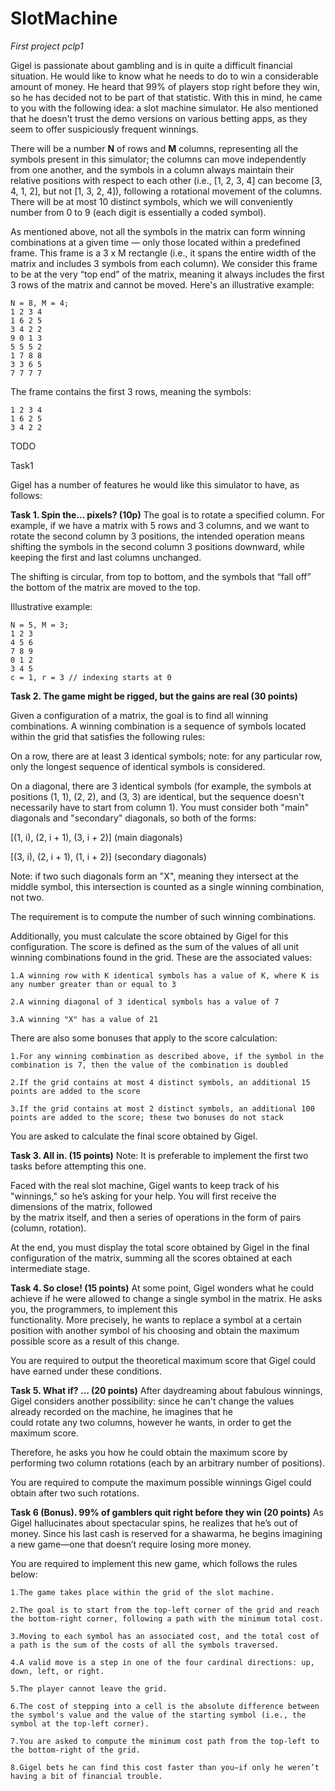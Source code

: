 # SlotMachine
*First project pclp1*

Gigel is passionate about gambling and is in quite a difficult financial situation. He would like to know what he needs to do to win a considerable amount of money. He heard 
that 99% of players stop right before they win, so he has decided not to be part of that statistic. With this in mind, he came to you with the following idea: a slot machine 
simulator. He also mentioned that he doesn't trust the demo versions on various betting apps, as they seem to offer suspiciously frequent winnings.

There will be a number **N** of rows and **M** columns, representing all the symbols present in this simulator; the columns can move independently from one another, and the 
symbols in a column always maintain their relative positions with respect to each other (i.e., [1, 2, 3, 4] can become [3, 4, 1, 2], but not [1, 3, 2, 4]), following a 
rotational movement of the columns. There will be at most 10 distinct symbols, which we will conveniently number from 0 to 9 (each digit is essentially a coded symbol).

As mentioned above, not all the symbols in the matrix can form winning combinations at a given time — only those located within a predefined frame. This frame is a 3 x M 
rectangle (i.e., it spans the entire width of the matrix and includes 3 symbols from each column). We consider this frame to be at the very “top end” of the matrix, meaning it 
always includes the first 3 rows of the matrix and cannot be moved. Here's an illustrative example:

    N = 8, M = 4;
    1 2 3 4
    1 6 2 5
    3 4 2 2
    9 0 1 3
    5 5 5 2
    1 7 8 8
    3 3 6 5
    7 7 7 7

The frame contains the first 3 rows, meaning the symbols:

    1 2 3 4
    1 6 2 5
    3 4 2 2

TODO

Task1

Gigel has a number of features he would like this simulator to have, as follows:

**Task 1. Spin the... pixels? (10p)**
  The goal is to rotate a specified column. For example, if we have a matrix with 5 rows and 3 columns, and we want to rotate the second column by 3 positions, the intended 
  operation means shifting the symbols in the second column 3 positions downward, while keeping the first and last columns unchanged.

  The shifting is circular, from top to bottom, and the symbols that “fall off” the bottom of the matrix are moved to the top.

  Illustrative example:

    N = 5, M = 3;
    1 2 3
    4 5 6
    7 8 9
    0 1 2
    3 4 5
    c = 1, r = 3 // indexing starts at 0

**Task 2. The game might be rigged, but the gains are real (30 points)**

  Given a configuration of a matrix, the goal is to find all winning combinations. A winning combination is a sequence of symbols located within the grid that satisfies the 
  following rules:

  On a row, there are at least 3 identical symbols; note: for any particular row, only the longest sequence of identical symbols is considered.

  On a diagonal, there are 3 identical symbols (for example, the symbols at positions (1, 1), (2, 2), and (3, 3) are identical, but the sequence doesn't necessarily have to 
  start from column 1). You must consider both "main" diagonals and "secondary" diagonals, so both of the forms:

  [(1, i), (2, i + 1), (3, i + 2)] (main diagonals)

  [(3, i), (2, i + 1), (1, i + 2)] (secondary diagonals)

  Note: if two such diagonals form an "X", meaning they intersect at the middle symbol, this intersection is counted as a single winning combination, not two.

  The requirement is to compute the number of such winning combinations.

  Additionally, you must calculate the score obtained by Gigel for this configuration. The score is defined as the sum of the values of all unit winning combinations found 
  in the grid. These are the associated values:

    1.A winning row with K identical symbols has a value of K, where K is any number greater than or equal to 3

    2.A winning diagonal of 3 identical symbols has a value of 7

    3.A winning "X" has a value of 21

  There are also some bonuses that apply to the score calculation:

    1.For any winning combination as described above, if the symbol in the combination is 7, then the value of the combination is doubled

    2.If the grid contains at most 4 distinct symbols, an additional 15 points are added to the score

    3.If the grid contains at most 2 distinct symbols, an additional 100 points are added to the score; these two bonuses do not stack

  You are asked to calculate the final score obtained by Gigel.

**Task 3. All in. (15 points)**
  Note: It is preferable to implement the first two tasks before attempting this one.

  Faced with the real slot machine, Gigel wants to keep track of his "winnings," so he’s asking for your help. You will first receive the dimensions of the matrix, followed  
  by the matrix itself, and then a series of operations in the form of pairs (column, rotation).

  At the end, you must display the total score obtained by Gigel in the final configuration of the matrix, summing all the scores obtained at each intermediate stage.

**Task 4. So close! (15 points)**
  At some point, Gigel wonders what he could achieve if he were allowed to change a single symbol in the matrix. He asks you, the programmers, to implement this   
  functionality. More precisely, he wants to replace a symbol at a certain position with another symbol of his choosing and obtain the maximum possible score as a result of 
  this change.

  You are required to output the theoretical maximum score that Gigel could have earned under these conditions.
  
**Task 5. What if? ... (20 points)**
  After daydreaming about fabulous winnings, Gigel considers another possibility: since he can't change the values already recorded on the machine, he imagines that he   
  could rotate any two columns, however he wants, in order to get the maximum score.

  Therefore, he asks you how he could obtain the maximum score by performing two column rotations (each by an arbitrary number of positions).

  You are required to compute the maximum possible winnings Gigel could obtain after two such rotations.

**Task 6 (Bonus). 99% of gamblers quit right before they win (20 points)**
  As Gigel hallucinates about spectacular spins, he realizes that he’s out of money. Since his last cash is reserved for a shawarma, he begins imagining a new game—one that 
  doesn’t require losing more money.

  You are required to implement this new game, which follows the rules below:

    1.The game takes place within the grid of the slot machine.
    
    2.The goal is to start from the top-left corner of the grid and reach the bottom-right corner, following a path with the minimum total cost.
    
    3.Moving to each symbol has an associated cost, and the total cost of a path is the sum of the costs of all the symbols traversed.
    
    4.A valid move is a step in one of the four cardinal directions: up, down, left, or right.
    
    5.The player cannot leave the grid.
    
    6.The cost of stepping into a cell is the absolute difference between the symbol's value and the value of the starting symbol (i.e., the symbol at the top-left corner).
    
    7.You are asked to compute the minimum cost path from the top-left to the bottom-right of the grid.
    
    8.Gigel bets he can find this cost faster than you—if only he weren’t having a bit of financial trouble.

